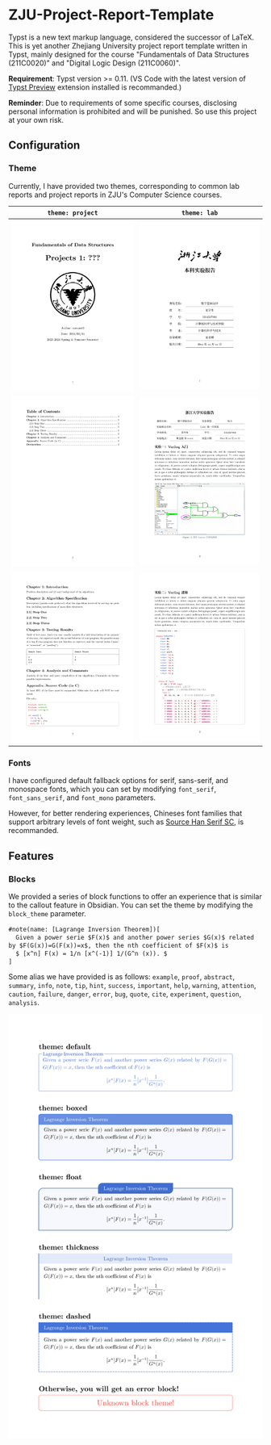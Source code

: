 # ZJU-Project-Report-Template

Typst is a new text markup language, considered the successor of LaTeX. This is yet another Zhejiang University project report template written in Typst, mainly designed for the course "Fundamentals of Data Structures (211C0020)" and "Digital Logic Design (211C0060)".

**Requirement**: Typst version >= 0.11. (VS Code with the latest version of [Typst Preview](https://marketplace.visualstudio.com/items?itemName=mgt19937.typst-preview) extension installed is recommanded.)

**Reminder**: Due to requirements of some specific courses, disclosing personal information is prohibited and will be punished. So use this project at your own risk.

## Configuration

### Theme

Currently, I have provided two themes, corresponding to common lab reports and project reports in ZJU's Computer Science courses.

|                `theme: project`                 |                 `theme: lab`                  |
| :---------------------------------------------: | :-------------------------------------------: |
| ![fds_report_1](./screenshots/fds_report_1.png) | ![dd_report_1](./screenshots/dd_report_1.png) |
| ![fds_report_2](./screenshots/fds_report_2.png) | ![dd_report_2](./screenshots/dd_report_2.png) |
| ![fds_report_3](./screenshots/fds_report_3.png) | ![dd_report_3](./screenshots/dd_report_3.png) |

### Fonts

I have configured default fallback options for serif, sans-serif, and monospace fonts, which you can set by modifying `font_serif`, `font_sans_serif`, and `font_mono` parameters.

However, for better rendering experiences, Chineses font families that support arbitrary levels of font weight, such as [Source Han Serif SC](https://github.com/adobe-fonts/source-han-serif/releases/tag/2.002R), is recommanded.

## Features

### Blocks

We provided a series of block functions to offer an experience that is similar to the callout feature in Obsidian. You can set the theme by modifying the `block_theme` parameter.

```typst
#note(name: [Lagrange Inversion Theorem])[
  Given a power serie $F(x)$ and another power series $G(x)$ related by $F(G(x))=G(F(x))=x$, then the nth coefficient of $F(x)$ is
  $ [x^n] F(x) = 1/n [x^(-1)] 1/(G^n (x)). $
]
```

Some alias we have provided is as follows: `example`, `proof`, `abstract`, `summary`, `info`, `note`, `tip`, `hint`, `success`, `important`, `help`, `warning`, `attention`, `caution`, `failure`, `danger`, `error`, `bug`, `quote`, `cite`, `experiment`, `question`, `analysis`.

![](./screenshots/themed_blocks.png)
